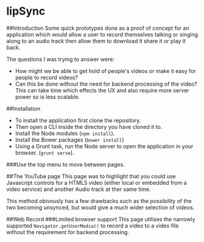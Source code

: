 # lipSync


##Introduction
Some quick prototypes done as a proof of concept for an application which would allow a user to record themselves talking or singing along to an audio track then allow them to download it share it or play it back.

The questions I was trying to answer were:
- How might we be able to get hold of people's videos or make it easy for people to record videos?
- Can this be done without the need for backend processing of the video? This can take time which effects the UX and also require more server power so is less scalable.

##Installation
- To install the application first clone the repository. 
- Then open a CLI inside the directory you have cloned it to.
- Install the Node modules (```npm install```).
- Install the Bower packages (```bower install```)
- Using a Grunt task, run the Node server to open the application in your browser. (```grunt serve```).

###Use the top menu to move between pages.

##The YouTube page
This page was to highlight that you could use Javascript controls for a HTML5 video (either local or embedded from a video service) and another Audio track at ther same time.

This method obivously has a few drawbacks such as the possibility of the two becoming unsynced, but would give a much wider selection of videos.

##Web Record
###Limited browser support
This page utilises the narrowly supported ```Navigator.getUserMedia()``` to record a video to a video file without the requirement for backend processing.
